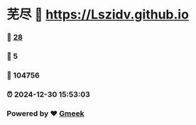 # 芜尽 :link: https://Lszidv.github.io 
### :page_facing_up: [28](https://Lszidv.github.io/tag.html) 
### :speech_balloon: 5 
### :hibiscus: 104756 
### :alarm_clock: 2024-12-30 15:53:03 
### Powered by :heart: [Gmeek](https://github.com/Meekdai/Gmeek)
